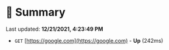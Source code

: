 # 📖 Summary
Last updated: **12/21/2021, 4:23:49 PM**

- `GET` [https://google.com](https://google.com) - **Up** (242ms)
